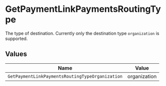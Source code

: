 # GetPaymentLinkPaymentsRoutingType

The type of destination. Currently only the destination type `organization` is supported.


## Values

| Name                                            | Value                                           |
| ----------------------------------------------- | ----------------------------------------------- |
| `GetPaymentLinkPaymentsRoutingTypeOrganization` | organization                                    |